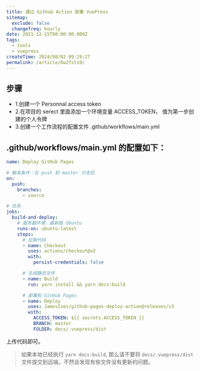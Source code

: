 ```yaml
---
title: 通过 Github Action 部署 VuePress
sitemap:
  exclude: false
  changefreq: hourly
date: 2021-12-15T00:00:00.000Z
tags:
  - tools
  - vuepress
createTime: 2024/08/02 09:19:27
permalink: /article/6w2fsts9/
---
```


## 步骤

- 1.创建一个 Personnal access token
- 2.在项目的 serect 里面添加一个环境变量 ACCESS_TOKEN， 值为第一步创建的个人令牌
- 3.创建一个工作流程的配置文件 .github/workflows/main.yml

## .github/workflows/main.yml 的配置如下：

```yaml
name: Deploy GitHub Pages

# 触发条件：在 push 到 master 分支后
on:
  push:
    branches:
      - source

# 任务
jobs:
  build-and-deploy:
    # 服务器环境：最新版 Ubuntu
    runs-on: ubuntu-latest
    steps:
      # 拉取代码
      - name: Checkout
        uses: actions/checkout@v2
        with:
          persist-credentials: false

      # 生成静态文件
      - name: Build
        run: yarn install && yarn docs:build

      # 部署到 GitHub Pages
      - name: Deploy
        uses: JamesIves/github-pages-deploy-action@releases/v3
        with:
          ACCESS_TOKEN: ${{ secrets.ACCESS_TOKEN }}
          BRANCH: master
          FOLDER: docs/.vuepress/dist
```

上传代码即可。

> 如果本地已经执行 `yarn docs:build`, 那么请不要将 `docs/.vuepress/dist` 文件提交到远端，不然会发现有些文件没有更新的问题。
